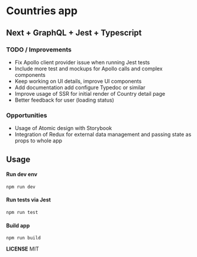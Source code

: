 # Countries app

## Next + GraphQL + Jest + Typescript

### TODO / Improvements

- Fix Apollo client provider issue when running Jest tests
- Include more test and mockups for Apollo calls and complex components
- Keep working on UI details, improve UI components
- Add documentation add configure Typedoc or similar
- Improve usage of SSR for initial render of Country detail page
- Better feedback for user (loading status)

### Opportunities

- Usage of Atomic design with Storybook
- Integration of Redux for external data management and passing state as props to whole app

## Usage

#### Run dev env

`npm run dev`

#### Run tests via Jest

`npm run test`

#### Build app

`npm run build`

**LICENSE** MIT
